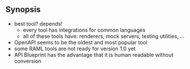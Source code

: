 ## Synopsis

* best tool? depends! <!-- .element: class="fragment" -->
  * every tool has integrations for common languages
  * all of these tools have: renderers, mock servers, testing utilities, ...
* OpenAPI seems to be the oldest and most popular tool <!-- .element: class="fragment" -->
* some RAML tools are not ready for version 1.0 yet <!-- .element: class="fragment" -->
* API Blueprint has the advantage that it is human readable without conversion <!-- .element: class="fragment" -->
